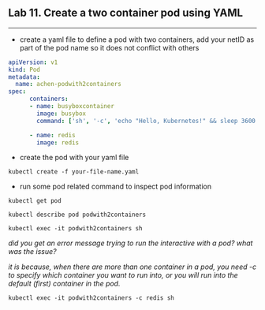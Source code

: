 ## Lab 11. Create a two container pod using YAML
___

* create a yaml file to define a pod with two containers, add your netID as part of the pod name so it does not conflict with others
```yaml
apiVersion: v1
kind: Pod
metadata:
  name: achen-podwith2containers
spec:
      containers:
      - name: busyboxcontainer
        image: busybox
        command: ['sh', '-c', 'echo "Hello, Kubernetes!" && sleep 3600']

      - name: redis
        image: redis
```
* create the pod with your yaml file

```
kubectl create -f your-file-name.yaml
```


* run some pod related command to inspect pod information

```
kubectl get pod
```
```
kubectl describe pod podwith2containers
```
```
kubectl exec -it podwith2containers sh
```
_did you get an error message trying to run the interactive with a pod? what was the issue?_

_it is because, when there are more than one container in a pod, you need -c to specify which container you want to run into, or you will run into the default (first) container in the pod._
```
kubectl exec -it podwith2containers -c redis sh
```

